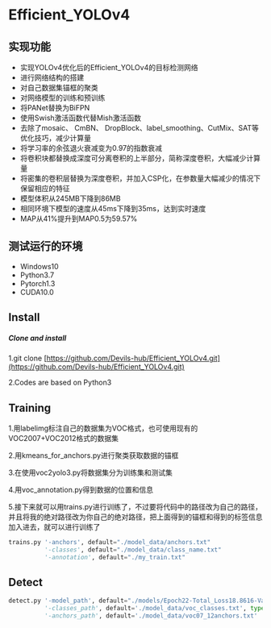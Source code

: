 # Efficient_YOLOv4

实现功能
-------

* 实现YOLOv4优化后的Efficient_YOLOv4的目标检测网络
* 进行网络结构的搭建
* 对自己数据集锚框的聚类
* 对网络模型的训练和预训练
* 将PANet替换为BiFPN
* 使用Swish激活函数代替Mish激活函数
* 去除了mosaic、 CmBN、 DropBlock、label_smoothing、CutMix、SAT等优化技巧，减少计算量
* 将学习率的余弦退火衰减变为0.97的指数衰减
* 将卷积块都替换成深度可分离卷积的上半部分，简称深度卷积，大幅减少计算量
* 将密集的卷积层替换为深度卷积，并加入CSP化，在参数量大幅减少的情况下保留相应的特征
* 模型体积从245MB下降到86MB
* 相同环境下模型的速度从45ms下降到35ms，达到实时速度
* MAP从41%提升到MAP0.5为59.57%

测试运行的环境
------------

* Windows10
* Python3.7
* Pytorch1.3
* CUDA10.0

Install
-------
##### Clone and install

1.git clone [https://github.com/Devils-hub/Efficient_YOLOv4.git](https://github.com/Devils-hub/Efficient_YOLOv4.git)

2.Codes are based on Python3

Training
---------

1.用labelimg标注自己的数据集为VOC格式，也可使用现有的VOC2007+VOC2012格式的数据集

2.用kmeans_for_anchors.py进行聚类获取数据的锚框

3.在使用voc2yolo3.py将数据集分为训练集和测试集

4.用voc_annotation.py得到数据的位置和信息

5.接下来就可以用trains.py进行训练了，不过要将代码中的路径改为自己的路径，并且将我的绝对路径改为你自己的绝对路径，把上面得到的锚框和得到的标签信息加入进去，就可以进行训练了
```Python
trains.py '-anchors', default="./model_data/anchors.txt" 
          '-classes', default="./model_data/class_name.txt" 
          '-annotation', default="./my_train.txt"
```

Detect
-----

```Python
detect.py '-model_path', default="./models/Epoch22-Total_Loss18.8616-Val_Loss18.8762.pth" 
          '-classes_path', default='./model_data/voc_classes.txt', type=str, help='classes path'
          '-anchors_path', default='./model_data/voc07_12anchors.txt'
```




